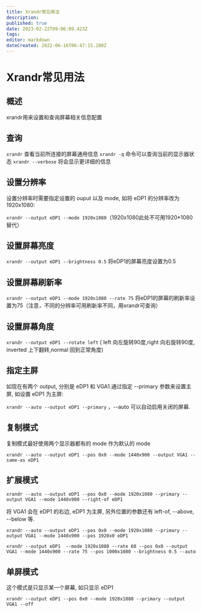 ```yaml
---
title: Xrandr常见用法
description: 
published: true
date: 2023-02-22T09:06:09.423Z
tags: 
editor: markdown
dateCreated: 2022-06-16T06:47:15.280Z
---
```


# Xrandr常见用法

## 概述

xrandr用来设置和查询屏幕相关信息配置

## 查询

`xrandr` 查看当前所连接的屏幕通用信息
`xrandr -q` 命令可以查询当前的显示器状态
`xrandr --verbose` 将会显示更详细的信息

## 设置分辨率

设置分辨率时需要指定设置的 ouput 以及 mode, 如将 eDP1 的分辨率改为 1920x1080:

`xrandr --output eDP1 --mode 1920x1080`（1920x1080此处不可用1920*1080替代）

## 设置屏幕亮度

`xrandr --output eDP1 --brightness 0.5` 将eDP1的屏幕亮度设置为0.5

## 设置屏幕刷新率

`xrandr --output eDP1 --mode 1920x1080 --rate 75` 将eDP1的屏幕的刷新率设置为75（注意，不同的分辨率可用刷新率不同，用xrandr可查询）

## 设置屏幕角度

`xrandr --output eDP1 --rotate left` ( left 向左旋转90度,right 向右旋转90度, inverted 上下翻转,normal 回到正常角度)

## 指定主屏

如现在有两个 output, 分别是 eDP1 和 VGA1.通过指定 --primary 参数来设置主屏, 如设置 eDP1 为主屏:

`xrandr --auto --output eDP1 --primary` ，--auto 可以自动启用关闭的屏幕.

## 复制模式

复制模式最好使用两个显示器都有的 mode 作为默认的 mode

`xrandr --auto --output eDP1 --pos 0x0 --mode 1440x900 --output VGA1 --same-as eDP1`

## 扩展模式

`xrandr --auto --output eDP1 --pos 0x0 --mode 1920x1080 --primary --output VGA1 --mode 1440x900 --right-of eDP1`
 
将 VGA1 会在 eDP1 的右边, eDP1 为主屏, 另外位置的参数还有 left-of, --above, --below 等.

`xrandr --auto --output eDP1 --pos 0x0 --mode 1920x1080 --primary --output VGA1 --mode 1440x900 --pos 1920x0 eDP1`
 
`xrandr --output eDP1  --mode 1920x1080 --rate 60 --pos 0x0 --output VGA1 --mode 1440x900 --rate 75 --pos 1000x1080 --brightness 0.5 --auto`

## 单屏模式

这个模式是只显示某一个屏幕, 如只显示 eDP1

`xrandr --output eDP1 --pos 0x0 --mode 1920x1080 --primary --output VGA1 --off`